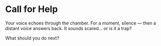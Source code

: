 # Call for Help

Your voice echoes through the chamber. For a moment, silence — then a distant voice answers back. It sounds scared... or is it a trap?

What should you do next?

